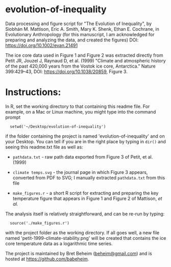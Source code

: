 evolution-of-inequality
============

Data processing and figure script for "The Evolution of Inequality", by Siobhán M. Mattison, Eric A. Smith, Mary K. Shenk, Ethan E. Cochrane, in Evolutionary Anthropology (for this manuscript, I am acknowledged for preparing and analyzing the data, and created the figures)
DOI: https://doi.org/10.1002/evan.21491

The ice core data used in Figure 1 and Figure 2 was extracted directly from Petit JR, Jouzel J, Raynaud D, et al. (1999) "Climate and atmospheric history of the past 420,000 years from the Vostok ice core, Antarctica." Nature 399:429–43, DOI: https://doi.org/10.1038/20859, Figure 3.

# Instructions:

In R, set the working directory to that containing this readme file. For example, on a Mac or Linux machine, you might type into the command prompt

```
  setwd('~/Desktop/evolution-of-inequality')
```

if the folder containing the project is named 'evolution-of-inequality' and on your Desktop. You can tell if you are in the right place by typing in `dir()` and seeing this readme.txt file as well as:

- `pathdata.txt` - raw path data exported from Figure 3 of Petit, et al. (1999)

- `climate temps.svg` - the journal page in which Figure 3 appears, converted from PDF to SVG; I manually extracted `pathdata.txt` from this file

- `make_figures.r` - a short R script for extracting and preparing the key temperature figure that appears in Figure 1 and Figure 2 of Mattison, *et al.*

The analysis itself is relatively straightforward, and can be re-run by typing:

```
  source('./make_figures.r')
```

with the project folder as the working directory. If all goes well, a new file named 'petit-1999-climate-stability.png' will be created that contains the ice core temperature data as a logarithmic time series.

The project is maintained by Bret Beheim (beheim@gmail.com) and is hosted at https://github.com/babeheim.

